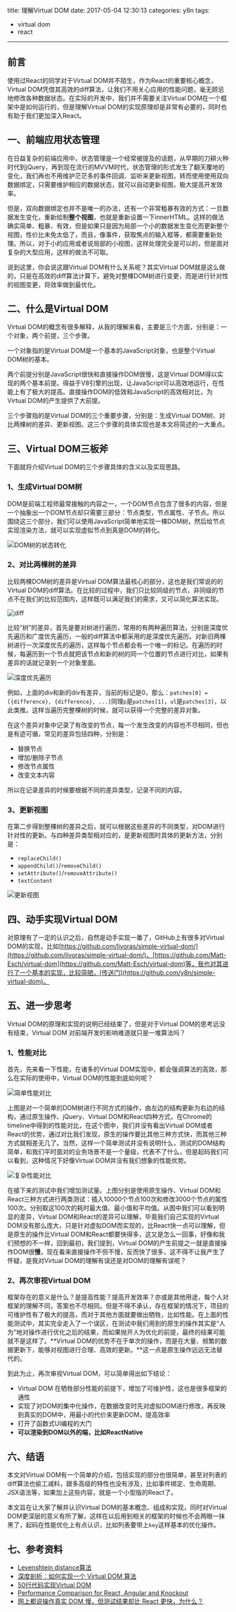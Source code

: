 title: 理解Virtual DOM
date: 2017-05-04 12:30:13
categories: y8n
tags:
- virtual dom
- react
---
## 前言
使用过React的同学对于Virtual DOM并不陌生，作为React的重要核心概念，Virtual DOM凭借其高效的diff算法，让我们不用关心应用的性能问题，毫无顾忌地修改各种数据状态。在实际的开发中，我们并不需要关注Virtual DOM在一个框架中是如何运行的，但是理解Virtual DOM的实现原理却是非常有必要的，同时也有助于我们更加深入React。
<!--more-->
## 一、前端应用状态管理
在日益复杂的前端应用中，状态管理是一个经常被提及的话题，从早期的刀耕火种时代到jQuery，再到现在流行的MVVM时代，状态管理的形式发生了翻天覆地的变化，我们再也不用维护茫茫多的事件回调、监听来更新视图，转而使用使用双向数据绑定，只需要维护相应的数据状态，就可以自动更新视图，极大提高开发效率。

但是，双向数据绑定也并不是唯一的办法，还有一个非常粗暴有效的方式：一旦数据发生变化，重新绘制**整个视图**，也就是重新设置一下innerHTML。这样的做法确实简单、粗暴、有效，但是如果只是因为局部一个小的数据发生变化而更新整个视图，性价比未免太低了，而且，像事件，获取焦点的输入框等，都需要重新处理。所以，对于小的应用或者说局部的小视图，这样处理完全是可以的，但是面对复杂的大型应用，这样的做法不可取。

说到这里，你会说这跟Virtual DOM有什么关系呢？其实Virtual DOM就是这么做的，只是在高效的diff算法计算下，避免对整棵DOM树进行变更，而是进行针对性的视图变更，将效率做到最优化。

## 二、什么是Virtual DOM
Virtual DOM的概念有很多解释，从我的理解来看，主要是三个方面，分别是：一个对象，两个前提，三个步骤。

一个对象指的是Virtual DOM是一个基本的JavaScript对象，也是整个Virtual DOM树的基本。

两个前提分别是JavaScript很快和直接操作DOM很慢，这是Virtual DOM得以实现的两个基本前提。得益于V8引擎的出现，让JavaScript可以高效地运行，在性能上有了极大的提高。直接操作DOM的低效和JavaScript的高效相对比，为Virtual DOM的产生提供了大前提。

三个步骤指的是Virtual DOM的三个重要步骤，分别是：生成Virtual DOM树、对比两棵树的差异、更新视图。这三个步骤的具体实现也是本文将简述的一大重点。

## 三、Virtual DOM三板斧
下面就将介绍Virtual DOM的三个步骤具体的含义以及实现思路。

### 1、生成Virtual DOM树
DOM是前端工程师最常接触的内容之一，一个DOM节点包含了很多的内容，但是一个抽象出一个DOM节点却只需要三部分：节点类型，节点属性、子节点。所以围绕这三个部分，我们可以使用JavaScript简单地实现一棵DOM树，然后给节点实现渲染方法，就可以实现虚拟节点到真是DOM的转化。

![DOM树的状态转化][1]

### 2、对比两棵树的差异
比较两棵DOM树的差异是Virtual DOM算法最核心的部分，这也是我们常说的的 Virtual DOM的diff算法。在比较的过程中，我们只比较同级的节点，非同级的节点不在我们的比较范围内，这样既可以满足我们的需求，又可以简化算法实现。

![diff][2]

比较“树”的差异，首先是要对树进行遍历，常用的有两种遍历算法，分别是深度优先遍历和广度优先遍历，一般的diff算法中都采用的是深度优先遍历。对新旧两棵树进行一次深度优先的遍历，这样每个节点都会有一个唯一的标记。在遍历的时候，每遍历到一个节点就把该节点和新的树的同一个位置的节点进行对比，如果有差异的话就记录到一个对象里面。

![深度优先遍历][3]

例如，上面的div和新的div有差异，当前的标记是0，那么：`patches[0] = [{difference}, {difference}, ...]`同理`p`是`patches[1]`，`ul`是`patches[3]`，以此类推。这样当遍历完整棵树的时候，就可以获得一个完整的差异对象。

在这个差异对象中记录了有改变的节点，每一个发生改变的内容也不尽相同，但也是有迹可循，常见的差异包括四种，分别是：

- 替换节点
- 增加/删除子节点
- 修改节点属性
- 改变文本内容

所以在记录差异的时候要根据不同的差异类型，记录不同的内容。

### 3、更新视图
在第二步得到整棵树的差异之后，就可以根据这些差异的不同类型，对DOM进行针对性的更新。与四种差异类型相对应的，是更新视图时具体的更新方法，分别是：

- `replaceChild()`
- `appendChild()`/`removeChild()`
- `setAttribute()`/`removeAttribute()`
- `textContent`

![更新视图][4]

## 四、动手实现Virtual DOM
对原理有了一定的认识之后，自然是动手实现一番了，GitHub上有很多对Virtual DOM的实现，比如[https://github.com/livoras/simple-virtual-dom/](https://github.com/livoras/simple-virtual-dom/)、[https://github.com/Matt-Esch/virtual-dom](https://github.com/Matt-Esch/virtual-dom)等，我也对其进行了一个基本的实现，比较简陋，[传送门](https://github.com/y8n/simple-virtual-dom)。

## 五、进一步思考
Virtual DOM的原理和实现的说明已经结束了，但是对于Virtual DOM的思考远没有结束，Virtual DOM 对前端开发的影响难道就只是一堆算法吗？

### 1、性能对比
首先，先来看一下性能，在诸多的Virtual DOM实现中，都会强调算法的高效，那么在实际的使用中，Virtual DOM的性能到底如何呢？

![简单性能对比][5]

上图是对一个简单的DOM树进行不同方式的操作，由左边的结构更新为右边的结构，通过原生操作、jQuery、Virtual DOM和React四种方式，在Chrome的timeline中得到的性能对比，在这个图中，我们并没有看出Virtual DOM或者React的优势，通过对比我们发现，原生的操作要比其他三种方式快，而其他三种方式就相差无几了。当然，这样一个简单测试并没有说明什么，测试的DOM结构简单，和我们平时面对的业务场景不是一个量级，代表不了什么，但是起码我们可以看到，这种情况下好像Virtual DOM并没有我们想象的性能优势。

![复杂性能对比][6]

在接下来的测试中我们增加测试量。上图分别是使用原生操作、Virtual DOM和React三种方式进行两类测试：插入10000个节点100次和修改3000个节点的属性100次。分别取这100次的耗时最大值、最小值和平均值。从图中我们可以看到明显的差异，Virtual DOM和React的差异可以理解，毕竟我们自己实现的Virtual DOM没有那么庞大，只是针对虚拟DOM而实现的，比React快一点可以理解，但是原生的操作比Virtual DOM和React都要快得多，这又是怎么一回事，好像和我们预想的不一样，回到最初，我们提到，Virtual DOM的产生前提之一就是直接操作DOM很**慢**，现在看来直接操作不但不慢，反而快了很多，这不得不让我产生了怀疑，是我对Virtual DOM的理解有误还是对DOM的理解有误呢？

### 2、再次审视Virtual DOM
框架存在的意义是什么？是提高性能？提高开发效率？亦或是其他用途，每个人对框架的理解不同，答案也不尽相同。但是不得不承认，存在框架的情况下，项目的可维护性有了极大的提高，而对于其他方面就要做出牺牲，比如性能。在上面的性能测试中，其实完全走入了一个误区，在测试中我们用到的原生的操作其实是“人为”地对操作进行优化之后的结果，而如果抛开人为优化的前提，最终的结果可能就不是这样了。**Virtual DOM的优势不在于单次的操作，而是在大量、频繁的数据更新下，能够对视图进行合理、高效的更新。**这一点是原生操作远远无法替代的。

到此为止，再次审视Virtual DOM，可以简单得出如下结论：

- Virtual DOM 在牺牲部分性能的前提下，增加了可维护性，这也是很多框架的通性
- 实现了对DOM的集中化操作，在数据改变时先对虚拟DOM进行修改，再反映到真实的DOM中，用最小的代价来更新DOM，提高效率
- 打开了函数式UI编程的大门
- **可以渲染到DOM以外的端，比如ReactNative**

## 六、结语
本文对Virtual DOM有一个简单的介绍，包括实现的部分也很简单，甚至对列表的diff算法也偷工减料，跟多高级的特性也没有涉及，比如事件绑定、生命周期、JSX语法等，如果加上这些内容，就是一个小型版的React了。

本文旨在让大家了解并认识Virtual DOM的基本概念、组成和实现，同时对Virtual DOM更深层的意义有所了解，这样在以后用到相关的框架的时候也不会两眼一抹黑了，起码在性能优化上有点认识，比如列表要带上`key`这样基本的优化操作。


## 七、参考资料

- [Levenshtein distance算法](https://en.wikipedia.org/wiki/Levenshtein_distance)
- [深度剖析：如何实现一个 Virtual DOM 算法](https://github.com/livoras/blog/issues/13)
- [50行代码实现Virtual DOM](http://www.jianshu.com/p/cbb7d7094fb9)
- [Performance Comparison for React, Angular and Knockout](http://chrisharrington.github.io/demos/performance/)
- [网上都说操作真实 DOM 慢，但测试结果却比 React 更快，为什么？](https://www.zhihu.com/question/31809713)


[1]: https://cloud.githubusercontent.com/assets/8521368/25689709/3fe7eaa8-30bd-11e7-8e00-45ec2e40726e.png
[2]: https://cloud.githubusercontent.com/assets/8521368/25689831/fe51cf0e-30bd-11e7-92fc-6fc69bcab700.png
[3]: https://cloud.githubusercontent.com/assets/8521368/25689882/5decd9ea-30be-11e7-8252-b164d6a642ae.png
[4]: https://cloud.githubusercontent.com/assets/8521368/25689889/6922dddc-30be-11e7-882d-94c47f9c6390.png
[5]: https://cloud.githubusercontent.com/assets/8521368/25689892/72533f28-30be-11e7-8d67-8fa3fb8ae26b.png
[6]: https://cloud.githubusercontent.com/assets/8521368/25689897/7b4fbb88-30be-11e7-85f5-9fb4cc423149.png







